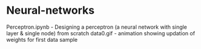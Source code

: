 # Neural-networks
Perceptron.ipynb - Designing a perceptron (a neural network with single layer & single node) from scratch
data0.gif - animation showing updation of weights for first data sample
